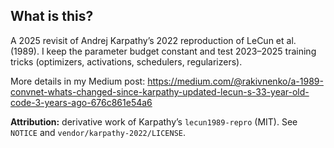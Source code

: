 ## What is this?
A 2025 revisit of Andrej Karpathy’s 2022 reproduction of LeCun et al. (1989).
I keep the parameter budget constant and test 2023–2025 training tricks
(optimizers, activations, schedulers, regularizers).

More details in my Medium post:
https://medium.com/@rakivnenko/a-1989-convnet-whats-changed-since-karpathy-updated-lecun-s-33-year-old-code-3-years-ago-676c861e54a6

**Attribution:** derivative work of Karpathy’s `lecun1989-repro` (MIT).
See `NOTICE` and `vendor/karpathy-2022/LICENSE`.
